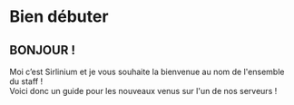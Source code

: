 # Bien débuter

## BONJOUR !

Moi c’est Sirlinium et je vous souhaite la bienvenue au nom de l'ensemble du staff !   
Voici donc un guide pour les nouveaux venus sur l'un de nos serveurs !



